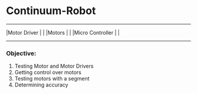 # Continuum-Robot

___
|Motor Driver | | 
|Motors | | 
|Micro Controller | | 
___

### Objective:
1. Testing Motor and Motor Drivers
2. Getting control over motors
3. Testing motors with a segment
4. Determining accuracy
